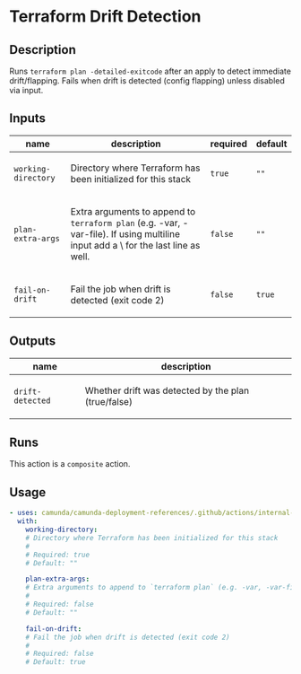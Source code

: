 # Terraform Drift Detection

## Description

Runs `terraform plan -detailed-exitcode` after an apply to detect immediate drift/flapping.
Fails when drift is detected (config flapping) unless disabled via input.


## Inputs

| name | description | required | default |
| --- | --- | --- | --- |
| `working-directory` | <p>Directory where Terraform has been initialized for this stack</p> | `true` | `""` |
| `plan-extra-args` | <p>Extra arguments to append to <code>terraform plan</code> (e.g. -var, -var-file). If using multiline input add a \ for the last line as well.</p> | `false` | `""` |
| `fail-on-drift` | <p>Fail the job when drift is detected (exit code 2)</p> | `false` | `true` |


## Outputs

| name | description |
| --- | --- |
| `drift-detected` | <p>Whether drift was detected by the plan (true/false)</p> |


## Runs

This action is a `composite` action.

## Usage

```yaml
- uses: camunda/camunda-deployment-references/.github/actions/internal-terraform-drift-detect@main
  with:
    working-directory:
    # Directory where Terraform has been initialized for this stack
    #
    # Required: true
    # Default: ""

    plan-extra-args:
    # Extra arguments to append to `terraform plan` (e.g. -var, -var-file). If using multiline input add a \ for the last line as well.
    #
    # Required: false
    # Default: ""

    fail-on-drift:
    # Fail the job when drift is detected (exit code 2)
    #
    # Required: false
    # Default: true
```

